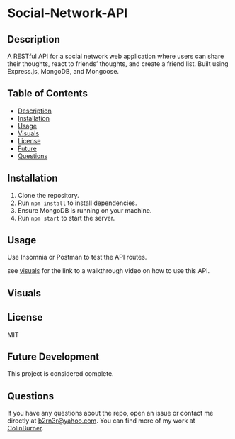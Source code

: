 # Social-Network-API

## Description
A RESTful API for a social network web application where users can share their thoughts, react to friends’ thoughts, and create a friend list. Built using Express.js, MongoDB, and Mongoose.

## Table of Contents
- [Description](#description)
- [Installation](#installation)
- [Usage](#usage)
- [Visuals](#visuals)
- [License](#license)
- [Future](#future-development)
- [Questions](#questions)

## Installation

1. Clone the repository.
2. Run `npm install` to install dependencies.
3. Ensure MongoDB is running on your machine.
4. Run `npm start` to start the server.

## Usage

Use Insomnia or Postman to test the API routes.

see [visuals](#visuals) for the link to a walkthrough video on how to use this API.

## Visuals

## License

MIT

## Future Development

This project is considered complete.

## Questions

If you have any questions about the repo, open an issue or contact me directly at b2rn3r@yahoo.com. You can find more of my work at [ColinBurner](https://github.com/ColinBurner/).